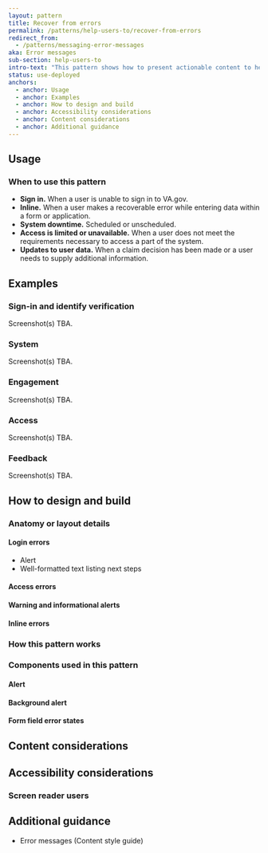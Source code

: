 ```yaml
---
layout: pattern
title: Recover from errors
permalink: /patterns/help-users-to/recover-from-errors
redirect_from:
  - /patterns/messaging-error-messages
aka: Error messages
sub-section: help-users-to
intro-text: "This pattern shows how to present actionable content to help users recover from errors."
status: use-deployed
anchors:
  - anchor: Usage
  - anchor: Examples
  - anchor: How to design and build
  - anchor: Accessibility considerations
  - anchor: Content considerations
  - anchor: Additional guidance
---
```


## Usage

### When to use this pattern

- **Sign in.** When a user is unable to sign in to VA.gov.
- **Inline.** When a user makes a recoverable error while entering data within a form or application.
- **System downtime.** Scheduled or unscheduled.
- **Access is limited or unavailable.** When a user does not meet the requirements necessary to access a part of the system.
- **Updates to user data.** When a claim decision has been made or a user needs to supply additional information.

## Examples

### Sign-in and identify verification

Screenshot(s) TBA.

### System

Screenshot(s) TBA.

### Engagement

Screenshot(s) TBA.

### Access

Screenshot(s) TBA.

### Feedback

Screenshot(s) TBA.

## How to design and build

### Anatomy or layout details

#### Login errors

- Alert
- Well-formatted text listing next steps

#### Access errors

#### Warning and informational alerts

#### Inline errors

### How this pattern works

### Components used in this pattern

#### Alert

#### Background alert

#### Form field error states

## Content considerations

## Accessibility considerations

### Screen reader users

## Additional guidance

- Error messages (Content style guide)

